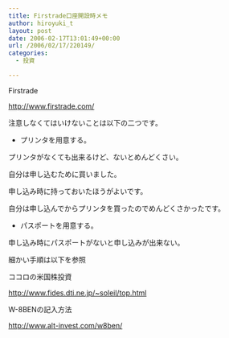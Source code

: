 ```yaml
---
title: Firstrade口座開設時メモ
author: hiroyuki_t
layout: post
date: 2006-02-17T13:01:49+00:00
url: /2006/02/17/220149/
categories:
  - 投資

---
```

<div class="section">
  <p>
    Firstrade
  </p>
  
  <p>
    <a href="http://www.firstrade.com/" target="_blank">http://www.firstrade.com/</a>
  </p>
  
  <p>
    注意しなくてはいけないことは以下の二つです。
  </p>
  
  <p>
  </p>
  
  <ul>
    <li>
      プリンタを用意する。
    </li>
  </ul>
  
  <p>
    プリンタがなくても出来るけど、ないとめんどくさい。
  </p>
  
  <p>
    自分は申し込むために買いました。
  </p>
  
  <p>
    申し込み時に持っておいたほうがよいです。
  </p>
  
  <p>
    自分は申し込んでからプリンタを買ったのでめんどくさかったです。
  </p>
  
  <ul>
    <li>
      パスポートを用意する。
    </li>
  </ul>
  
  <p>
    申し込み時にパスポートがないと申し込みが出来ない。
  </p>
  
  <p>
  </p>
  
  <p>
    細かい手順は以下を参照
  </p>
  
  <p>
    ココロの米国株投資
  </p>
  
  <p>
    <a href="http://www.fides.dti.ne.jp/~soleil/top.html" target="_blank">http://www.fides.dti.ne.jp/~soleil/top.html</a>
  </p>
  
  <p>
    W-8BENの記入方法
  </p>
  
  <p>
    <a href="http://www.alt-invest.com/w8ben/" target="_blank">http://www.alt-invest.com/w8ben/</a>
  </p>
</div>